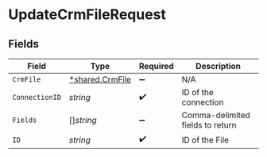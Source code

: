 # UpdateCrmFileRequest


## Fields

| Field                                             | Type                                              | Required                                          | Description                                       |
| ------------------------------------------------- | ------------------------------------------------- | ------------------------------------------------- | ------------------------------------------------- |
| `CrmFile`                                         | [*shared.CrmFile](../../models/shared/crmfile.md) | :heavy_minus_sign:                                | N/A                                               |
| `ConnectionID`                                    | *string*                                          | :heavy_check_mark:                                | ID of the connection                              |
| `Fields`                                          | []*string*                                        | :heavy_minus_sign:                                | Comma-delimited fields to return                  |
| `ID`                                              | *string*                                          | :heavy_check_mark:                                | ID of the File                                    |